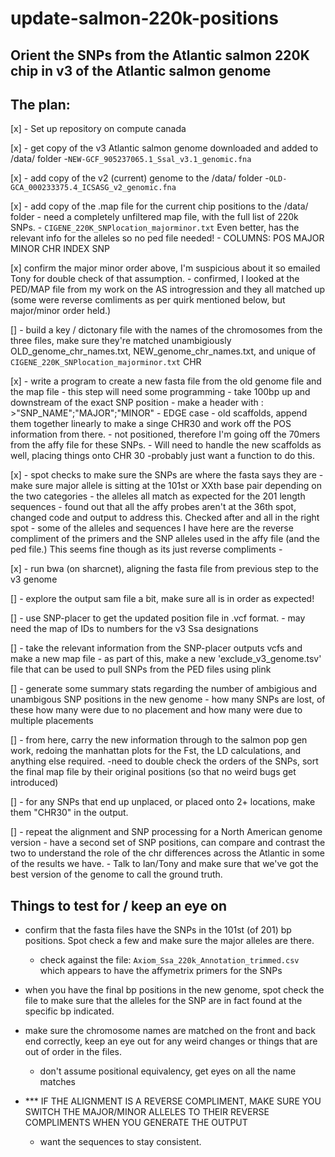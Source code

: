 # update-salmon-220k-positions
## Orient the SNPs from the Atlantic salmon 220K chip in v3 of the Atlantic salmon genome

## The plan:

[x] - Set up repository on compute canada

[x] - get copy of the v3 Atlantic salmon genome downloaded and added to /data/ folder
        -`NEW-GCF_905237065.1_Ssal_v3.1_genomic.fna`

[x] - add copy of the v2 (current) genome to the /data/ folder
        -`OLD-GCA_000233375.4_ICSASG_v2_genomic.fna`

[x] - add copy of the .map file for the current chip positions to the /data/ folder
    - need a completely unfiltered map file, with the full list of 220k SNPs.
    - `CIGENE_220K_SNPlocation_majorminor.txt` Even better, has the relevant info for the alleles so no ped file needed!
    - COLUMNS: POS MAJOR   MINOR   CHR INDEX   SNP

[x] confirm the major minor order above, I'm suspicious about it so emailed Tony for double check of that assumption.
    - confirmed, I looked at the PED/MAP file from my work on the AS introgression and they all matched up (some were reverse comliments as per quirk mentioned below, but major/minor order held.)


[] - build a key / dictonary file with the names of the chromosomes from the three files, make sure they're matched unambigiously
    OLD_genome_chr_names.txt, NEW_genome_chr_names.txt, and unique of `CIGENE_220K_SNPlocation_majorminor.txt` CHR


[x] - write a program to create a new fasta file from the old genome file and the map file
        - this step will need some programming 
        - take 100bp up and downstream of the exact SNP position
        - make a header with : >"SNP_NAME";"MAJOR";"MINOR"
        - EDGE case - old scaffolds, append them together linearly to make a singe CHR30 and work off the POS information from there.
            - not positioned, therefore I'm going off the 70mers from the affy file for these SNPs.
        - Will need to handle the new scaffolds as well, placing things onto CHR 30
            -probably just want a function to do this.

[x] - spot checks to make sure the SNPs are where the fasta says they are
    - make sure major allele is sitting at the 101st or XXth base pair depending on the two categories
        - the alleles all match as expected for the 201 length sequences
        - found out that all the affy probes aren't at the 36th spot, changed code and output to address this. Checked after and all in the right spot
        - some of the alleles and sequences I have here are the reverse compliment of the primers and the SNP alleles used in the affy file (and the ped file.) This seems fine though as its just reverse compliments
        - 

[x] - run bwa (on sharcnet), aligning the fasta file from previous step to the v3 genome

[] - explore the output sam file a bit, make sure all is in order as expected!

[] - use SNP-placer to get the updated position file in .vcf format.
    - may need the map of IDs to numbers for the v3 Ssa designations

[] - take the relevant information from the SNP-placer outputs vcfs and make a new map file
    - as part of this, make a new 'exclude_v3_genome.tsv' file that can be used to pull SNPs from the PED files using plink 

[] - generate some summary stats regarding the number of ambigious and unambigous SNP positions in the new genome
        - how many SNPs are lost, of these how many were due to no placement and how many were due to multiple placements

[] - from here, carry the new information through to the salmon pop gen work, redoing the manhattan plots for the Fst, the LD calculations, and anything else required.
    -need to double check the orders of the SNPs, sort the final map file by their original positions (so that no weird bugs get introduced)

[] - for any SNPs that end up unplaced, or placed onto 2+ locations, make them "CHR30" in the output.

[] - repeat the alignment and SNP processing for a North American genome version
    - have a second set of SNP positions, can compare and contrast the two to understand the role of the chr differences across the Atlantic in some of the results we have.
    - Talk to Ian/Tony and make sure that we've got the best version of the genome to call the ground truth.

## Things to test for / keep an eye on

- confirm that the fasta files have the SNPs in the 101st (of 201) bp positions. Spot check a few and make sure the major alleles are there.
    - check against the file: `Axiom_Ssa_220k_Annotation_trimmed.csv` which appears to have the affymetrix primers for the SNPs

- when you have the final bp positions in the new genome, spot check the file to make sure that the alleles for the SNP are in fact found at the specific bp indicated. 

- make sure the chromosome names are matched on the front and back end correctly, keep an eye out for any weird changes or things that are out of order in the files.
    -  don't assume positional equivalency, get eyes on all the name matches

- *** IF THE ALIGNMENT IS A REVERSE COMPLIMENT, MAKE SURE YOU SWITCH THE MAJOR/MINOR ALLELES TO THEIR REVERSE COMPLIMENTS WHEN YOU GENERATE THE OUTPUT
    - want the sequences to stay consistent.